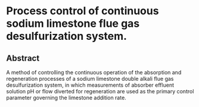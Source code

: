 # Process control of continuous sodium limestone flue gas desulfurization system.

## Abstract
A method of controlling the continuous operation of the absorption and regeneration processes of a sodium limestone double alkali flue gas desulfurization system, in which measurements of absorber effluent solution pH or flow diverted for regeneration are used as the primary control parameter governing the limestone addition rate.